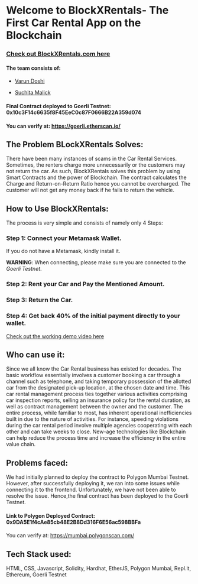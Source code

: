 # Welcome to BlockXRentals- The First Car Rental App on the Blockchain

### [Check out BlockXRentals.com here](https://varun-doshi.github.io/BlockXRentals_UrHackathon/)

#### The team consists of:
  * [Varun Doshi](https://github.com/varun-doshi)


  * [Suchita Malick](https://github.com/CyberNaut-bot)

#### Final Contract deployed to Goerli Testnet: 0x10c3F14c6635f8F45EeC0c87F0666B22A359d074
#### You can verify at: https://goerli.etherscan.io/

## The Problem BLockXRentals Solves:

There have been many instances of scams in the Car Rental Services. Sometimes, the renters charge more unnecessarily or the customers may not return the car. As such, BlockXRentals solves this problem by using Smart Contracts and the power of Blockchain. The contract calculates the Charge and Return-on-Return Ratio hence you cannot be overcharged. The customer will not get any money back if he fails to return the vehicle.

##  How to Use BlockXRentals:
The process is very simple and consists of namely only 4 Steps:

 ###  **Step 1**: Connect your Metamask Wallet.

If you do not have a Metamask, kindly install it.

 **WARNING**: When connecting, please make sure you are connected to the *Goerli Testnet*.

 ###  **Step 2**: Rent your Car and Pay the Mentioned Amount.
 ###  **Step 3**: Return the Car.
 ###  **Step 4**: Get back 40% of the initial payment directly to your wallet.
 
 [Check out the working demo video here](https://drive.google.com/file/d/1yrxno470kz31Cg9yP6MSqgFSi1guDICF/view?usp=sharing)

## Who can use it:
Since we all know the Car Rental business has existed for decades. The basic workflow essentially involves a customer booking a car through a channel such as telephone, and taking temporary possession of the allotted car from the designated pick-up location, at the chosen date and time. This car rental management process ties together various activities comprising car inspection reports, selling an insurance policy for the rental duration, as well as contract management between the owner and the customer. The entire process, while familiar to most, has inherent operational inefficiencies built in due to the nature of activities. For instance, speeding violations during the car rental period involve multiple agencies cooperating with each other and can take weeks to close. New-age technologies like Blockchain can help reduce the process time and increase the efficiency in the entire value chain.

##  Problems faced:
We had initially planned to deploy the contract to Polygon Mumbai Testnet. However, after successfully deploying it, we ran into some issues while connecting it to the frontend. Unfortunately, we have not been able to resolve the issue. Hence,the final contract has been deployed to the Goerli Testnet.
#### Link to Polygon Deployed Contract: 0x9DA5E1f4cAe85cb48E2B8Dd316F6E56ac598BBFa
#### 
You can verify at: https://mumbai.polygonscan.com/

## Tech Stack used:
HTML, CSS, Javascript, Solidity, Hardhat, EtherJS, Polygon Mumbai, Repl.it, Ethereum, Goerli Testnet
